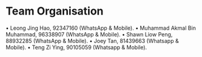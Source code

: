 # Team Organisation
• Leong Jing Hao, 92347160 (WhatsApp & Mobile). 
• Muhammad Akmal Bin Muhammad, 96338907 (WhatsApp & Mobile). 
• Shawn Liow Peng, 88932285 (WhatsApp & Mobile).
• Joey Tan, 81439663 (Whatsapp & Mobile).
• Teng Zi Ying, 90105059 (Whatsapp & Mobile).